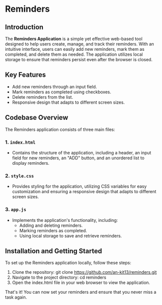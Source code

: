 # Reminders 

## Introduction
The **Reminders Application** is a simple yet effective web-based tool designed to help users create, manage, and track their reminders. With an intuitive interface, users can easily add new reminders, mark them as completed, and delete them as needed. The application utilizes local storage to ensure that reminders persist even after the browser is closed.

## Key Features
- Add new reminders through an input field.
- Mark reminders as completed using checkboxes.
- Delete reminders from the list.
- Responsive design that adapts to different screen sizes.

## Codebase Overview
The Reminders application consists of three main files:

### 1. `index.html`
- Contains the structure of the application, including a header, an input field for new reminders, an "ADD" button, and an unordered list to display reminders.

### 2. `style.css`
- Provides styling for the application, utilizing CSS variables for easy customization and ensuring a responsive design that adapts to different screen sizes.

### 3. `app.js`
- Implements the application's functionality, including:
  - Adding and deleting reminders.
  - Marking reminders as completed.
  - Using local storage to save and retrieve reminders.

## Installation and Getting Started
To set up the Reminders application locally, follow these steps:

1. Clone the repository: git clone https://github.com/an-kit13/reminders.git
2. Navigate to the project directory: cd reminders
3. Open the index.html file in your web browser to view the application.

That's it! You can now set your reminders and ensure that you never miss a task again.

